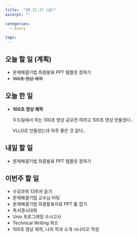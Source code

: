 ```yaml
---
title:  "20.11.27 (금)"
excerpt: ""

categories:
  - Diary

tags:
---
```


## 오늘 할 일 (계획)

- 문제해결기법 최종발표 PPT 템플릿 정하기
- ~~100초 영상 제작~~

## 오늘 한 일

- **100초 영상 제작**

  두드림에서 하는 100초 영상 공모전 하려고 100초 영상 만들었다..

  VLLO로 만들었는데 아주 좋은 것 같다..

##  내일 할 일

- 문제해결기법 최종발표 PPT 템플릿 정하기

## 이번주 할 일

- 수강과목 13주차 듣기
- 문제해결기법 교수님 미팅
- 문제해결기법 최종발표자료 PPT 틀 잡기
- 독서경시대회
- Unix 프로그래밍 수시고사
- Technical Writing 퀴즈
- 100초 영상 제작, 나의 학과 소개 시나리오 작성

<br>